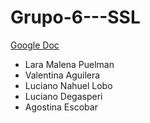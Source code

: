 # Grupo-6---SSL
[Google Doc](https://docs.google.com/document/d/1C66tCYM1biuTcsgU54Tt5braTyU5IZd5HT2IRpFz9Vw/edit?usp=sharing)
* Lara Malena Puelman
* Valentina Aguilera
* Luciano Nahuel Lobo
* Luciano Degasperi
* Agostina Escobar

